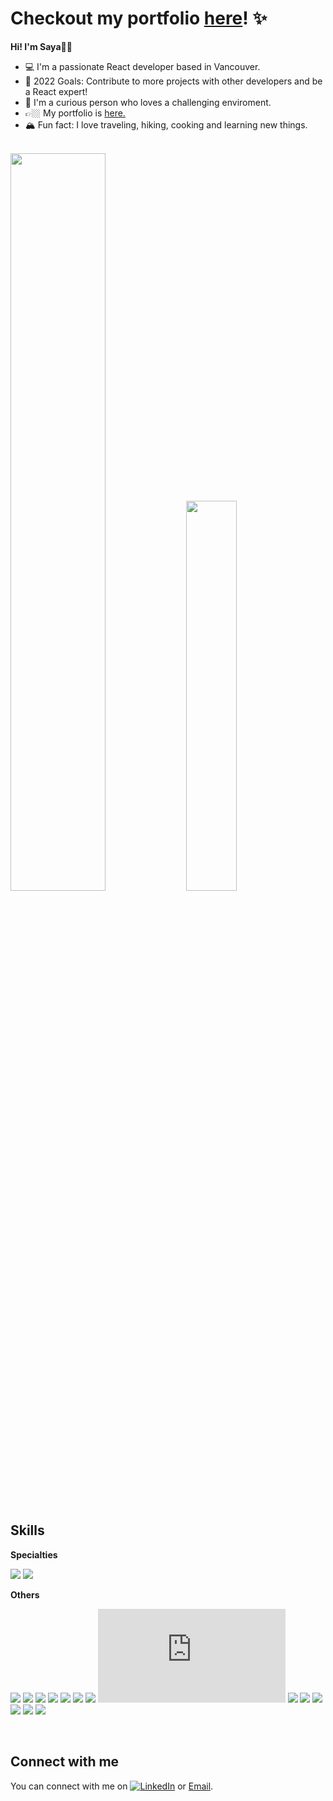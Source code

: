 # Checkout my portfolio [here](https://sayafolio.web.app/)! ✨

**Hi! I'm Saya👋🏼**

- 💻 I'm a passionate React developer based in Vancouver.
- 📍 2022 Goals: Contribute to more projects with other developers and be a React expert!
- 🌱 I'm a curious person who loves a challenging enviroment.
- 👉🏼 My portfolio is [here.](https://sayafolio.web.app)
- 🏔 Fun fact: I love traveling, hiking, cooking and learning new things.


<br/>

<div>
<img width=55% src="https://github-readme-stats.vercel.app/api?username=saya0118&show_icons=true&theme=gruvbox_light" />
<img width=40% src="https://github-readme-stats.vercel.app/api/top-langs/?username=saya0118&layout=compact" />
</div>

<br/>

## Skills
**Specialties**

![](https://img.shields.io/badge/<Frontend>-<React>-61DAFB?style=for-the-badge&logo=react)
![](https://img.shields.io/badge/<Frontend>-<Redux>-764ABC?style=for-the-badge&logo=redux)

**Others**

![](https://img.shields.io/badge/<Frontend>-<TypeScript>-3178C6?style=for-the-badge&logo=typescript)
![](https://img.shields.io/badge/<Frontend>-<HTML>-E34F26?style=for-the-badge&logo=html5)
![](https://img.shields.io/badge/<Frontend>-<CSS>-1572B6?style=for-the-badge&logo=css3)
![](https://img.shields.io/badge/<Frontend>-<JavaScript>-F7DF1E?style=for-the-badge&logo=javascript)
![](https://img.shields.io/badge/<Frontend>-<SCSS>-CC6699?style=for-the-badge&logo=sass)
![](https://img.shields.io/badge/<Frontend>-<Tailwind.css>-06B6D4?style=for-the-badge&logo=tailwindcss)
![](https://img.shields.io/badge/<Frontend>-<MUI>-007FFF?style=for-the-badge&logo=mui)
![](https://img.shields.io/badge/<backend>-<Node.js>-339933?style=for-the-badge&logo=node.js)
![](https://img.shields.io/badge/<backend>-<Express>-339933?style=for-the-badge&logo=express)
![](https://img.shields.io/badge/<backend>-<MongoDB>-47A248?style=for-the-badge&logo=mongodb)
![](https://img.shields.io/badge/<backend>-<Firebase>-FFCA28?style=for-the-badge&logo=firebase)
![](https://img.shields.io/badge/<Others>-<cypress>-17202C?style=for-the-badge&logo=cypress)
![](https://img.shields.io/badge/<Others>-<Vite>-646CFF?style=for-the-badge&logo=vite)
![](https://img.shields.io/badge/<Others>-<eslint>-4B32C3?style=for-the-badge&logo=eslint)

<br/>

## Connect with me

<!-- Actual text -->

You can connect with me on [![LinkedIn][1.1]][1] or [Email](chemi0802@gmail.com).

<!-- Icons -->

[1.1]: https://raw.githubusercontent.com/MartinHeinz/MartinHeinz/master/linkedin-3-16.png (LinkedIn icon without padding)

<!-- Links to your social media accounts -->

[1]: https://www.linkedin.com/in/sayaka-matsuda-659338211/
